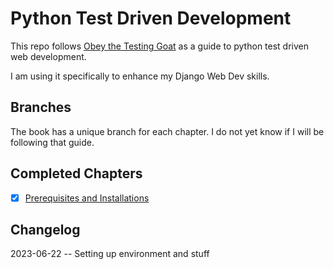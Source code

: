 # Python Test Driven Development

This repo follows [Obey the Testing Goat](https://www.obeythetestinggoat.com/pages/book.html#toc) as a guide to python test driven web development.

I am using it specifically to enhance my Django Web Dev skills.

## Branches

The book has a unique branch for each chapter. I do not yet know if I will be following that guide.

## Completed Chapters

- [x] [Prerequisites and Installations][Chapter 0]

## Changelog

2023-06-22 -- Setting up environment and stuff

[Chapter 0]: https://www.obeythetestinggoat.com/book/pre-requisite-installations.html
